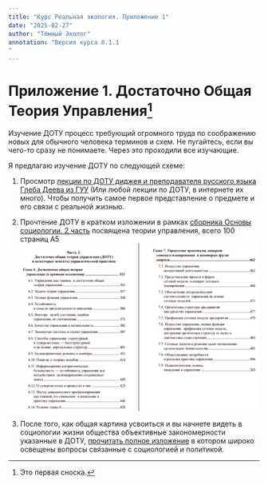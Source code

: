 ```yaml
---
title: "Курс Реальная экология. Приложение 1"
date: "2025-02-27"
author: "Тёмный Эколог"
annotation: "Версия курса 0.1.1
"
---
```

# Приложение 1. Достаточно Общая Теория Управления[^1]

Изучение ДОТУ процесс требующий огромного труда по соображению новых для обычного человека терминов и схем. Не пугайтесь, если вы чего-то сразу не понимаете. Через это проходили все изучающие.

Я предлагаю изучение ДОТУ по следующей схеме:

1. Просмотр [лекции по ДОТУ диджея и преподавателя русского языка Глеба Деева из ГУУ](https://youtu.be/KROPS8PBXkQ?si=jjnda-hBd6DVeJsO) (Или любой лекции по ДОТУ, в интернете их много). Чтобы получить самое первое представление о предмете и его связи с реальной жизнью.

2. Прочтение ДОТУ в кратком изложении в рамках [сборника Основы социологии. 2 часть](https://dotu.ru/2016/12/24/20161224-bases-of-sociology_red2016/20161224_Bases-of-Sociology.T1_red2016.pdf) посвящена теории управления, всего 100 страниц А5
![Enter image alt description](images/dotu-small.png)

3. После того, как общая картина усвоиться и вы начнете видеть в социологии жизни общества объективные закономерности указанные в ДОТУ, [прочитать полное изложение](https://dotu.ru/2011/06/26/20110626-dotu_red-2011/) в котором широко освещены вопросы связанные с социологией и политикой.

[^1]: Это первая сноска.